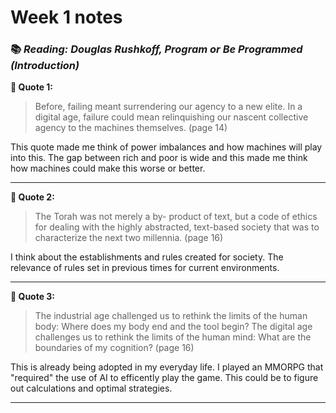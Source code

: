 # Week 1 notes
### :books: *Reading: Douglas Rushkoff, Program or Be Programmed (Introduction)*

**:space_invader: Quote 1:**

> Before, failing meant surrendering our agency to a new elite. In a digital age, failure could mean relinquishing our nascent collective agency to the machines themselves. (page 14)

This quote made me think of power imbalances and how machines will play into this. The gap between rich and poor is wide and this made me think how machines could make this worse or better.

---

**:book: Quote 2:**

> The Torah was not merely a by- product of text, but a code of ethics for dealing with the highly abstracted, text-based society that was to characterize the next two millennia. (page 16)

I think about the establishments and rules created for society. The relevance of rules set in previous times for current environments.

---

**:thought_balloon: Quote 3:**

> The industrial age challenged us to rethink the limits of the human body: Where does my body end and the tool begin? The digital age challenges us to rethink the limits of the human mind: What are the boundaries of my cognition? (page 16)

This is already being adopted in my everyday life. I played an MMORPG that "required" the use of AI to efficently play the game. This could be to figure out calculations and optimal strategies.

---


